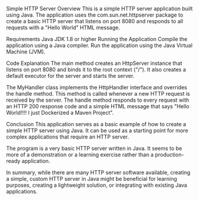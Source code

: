 Simple HTTP Server
Overview
This is a simple HTTP server application built using Java. The application uses the com.sun.net.httpserver package to create a basic HTTP server that listens on port 8080 and responds to all requests with a "Hello World" HTML message.

Requirements
Java JDK 1.8 or higher
Running the Application
Compile the application using a Java compiler.
Run the application using the Java Virtual Machine (JVM).


Code Explanation
The main method creates an HttpServer instance that listens on port 8080 and binds it to the root context ("/"). It also creates a default executor for the server and starts the server.

The MyHandler class implements the HttpHandler interface and overrides the handle method. This method is called whenever a new HTTP request is received by the server. The handle method responds to every request with an HTTP 200 response code and a simple HTML message that says "Hello World!!!! I just Dockerized a Maven Project".

Conclusion
This application serves as a basic example of how to create a simple HTTP server using Java. 
It can be used as a starting point for more complex applications that require an HTTP server.

The program is a very basic HTTP server written in Java. 
It seems to be more of a demonstration or a learning exercise rather than a production-ready application. 

In summary, while there are many HTTP server software available, creating a simple, custom HTTP server in Java might be beneficial for learning purposes, 
  creating a lightweight solution, or integrating with existing Java applications.
